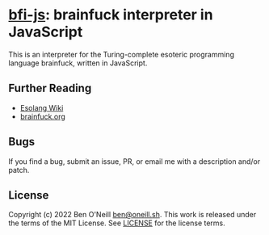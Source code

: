 # [bfi-js](https://oneill.sh/apps/bfi-js/): brainfuck interpreter in JavaScript

This is an interpreter for the Turing-complete esoteric programming language
brainfuck, written in JavaScript.

## Further Reading

* [Esolang Wiki](https://esolangs.org/wiki/Brainfuck)
* [brainfuck.org](https://brainfuck.org/)

## Bugs

If you find a bug, submit an issue, PR, or email me with a description and/or patch.

## License

Copyright (c) 2022 Ben O'Neill <ben@oneill.sh>. This work is released under the
terms of the MIT License. See [LICENSE](LICENSE) for the license terms.
